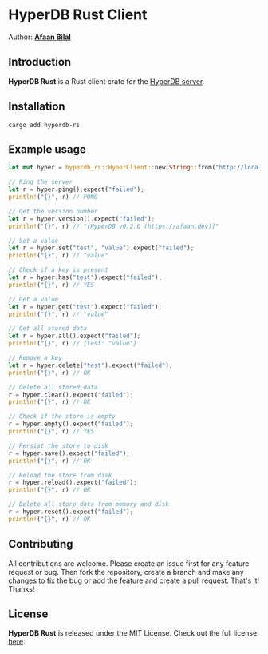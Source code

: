 HyperDB Rust Client
===================

Author: **[Afaan Bilal](https://afaan.dev)**

## Introduction
**HyperDB Rust** is a Rust client crate for the [HyperDB server](https://github.com/AfaanBilal/hyperdb).

## Installation
````
cargo add hyperdb-rs
````

## Example usage
````rs
let mut hyper = hyperdb_rs::HyperClient::new(String::from("http://localhost:8765"));

// Ping the server
let r = hyper.ping().expect("failed");
println!("{}", r) // PONG

// Get the version number
let r = hyper.version().expect("failed");
println!("{}", r) // "[HyperDB v0.2.0 (https://afaan.dev)]"

// Set a value
let r = hyper.set("test", "value").expect("failed");
println!("{}", r) // "value"

// Check if a key is present
let r = hyper.has("test").expect("failed");
println!("{}", r) // YES

// Get a value
let r = hyper.get("test").expect("failed");
println!("{}", r) // "value"

// Get all stored data
let r = hyper.all().expect("failed");
println!("{}", r) // {test: "value"}

// Remove a key
let r = hyper.delete("test").expect("failed");
println!("{}", r) // OK

// Delete all stored data
r = hyper.clear().expect("failed");
println!("{}", r) // OK

// Check if the store is empty
r = hyper.empty().expect("failed");
println!("{}", r) // YES

// Persist the store to disk
r = hyper.save().expect("failed");
println!("{}", r) // OK

// Reload the store from disk
r = hyper.reload().expect("failed");
println!("{}", r) // OK

// Delete all store data from memory and disk
r = hyper.reset().expect("failed");
println!("{}", r) // OK

````

## Contributing
All contributions are welcome. Please create an issue first for any feature request
or bug. Then fork the repository, create a branch and make any changes to fix the bug
or add the feature and create a pull request. That's it!
Thanks!

## License
**HyperDB Rust** is released under the MIT License.
Check out the full license [here](LICENSE).
